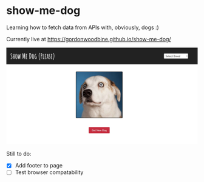 # show-me-dog

Learning how to fetch data from APIs with, obviously, dogs :)

Currently live at https://gordonwoodbine.github.io/show-me-dog/

![Screenshot of Project](./img/screenshot.jpg)

Still to do:

- [x] Add footer to page
- [ ] Test browser compatability
